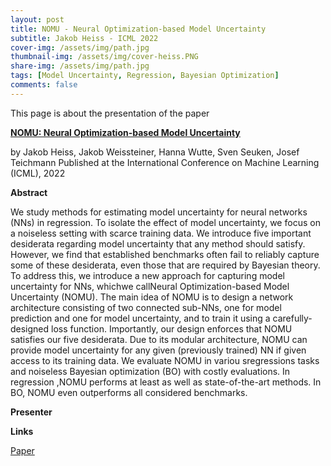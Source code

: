 ```yaml
---
layout: post
title: NOMU - Neural Optimization-based Model Uncertainty
subtitle: Jakob Heiss - ICML 2022
cover-img: /assets/img/path.jpg
thumbnail-img: /assets/img/cover-heiss.PNG
share-img: /assets/img/path.jpg
tags: [Model Uncertainty, Regression, Bayesian Optimization]
comments: false
---
```


This page is about the presentation of the paper

[**NOMU: Neural Optimization-based Model Uncertainty**](https://arxiv.org/pdf/2102.13640.pdf)

by Jakob Heiss, Jakob Weissteiner, Hanna Wutte, Sven Seuken, Josef Teichmann
Published at the International Conference on Machine Learning (ICML), 2022

**Abstract**

We study methods for estimating model uncertainty for neural networks (NNs) in regression. To isolate the effect of model uncertainty, we focus on a noiseless setting with scarce training data. We introduce five important desiderata regarding model uncertainty that any method should satisfy. However, we find that established benchmarks often fail to reliably capture some of these desiderata, even those that are required by Bayesian theory. To address this, we introduce a new approach for capturing model uncertainty for NNs, whichwe  callNeural  Optimization-based  Model  Uncertainty (NOMU). The main idea of NOMU is to  design  a  network  architecture  consisting  of two connected sub-NNs, one for model prediction and one for model uncertainty, and to train it using a carefully-designed loss function. Importantly, our design enforces that NOMU satisfies our five desiderata. Due to its modular architecture, NOMU can provide model uncertainty for any given (previously trained) NN if given access to its training data. We evaluate NOMU in variou sregressions tasks and noiseless Bayesian optimization (BO) with costly evaluations. In regression ,NOMU performs at least as well as state-of-the-art methods. In BO, NOMU even outperforms all considered benchmarks.

**Presenter**


**Links**

[Paper](https://arxiv.org/pdf/2102.13640.pdf)
